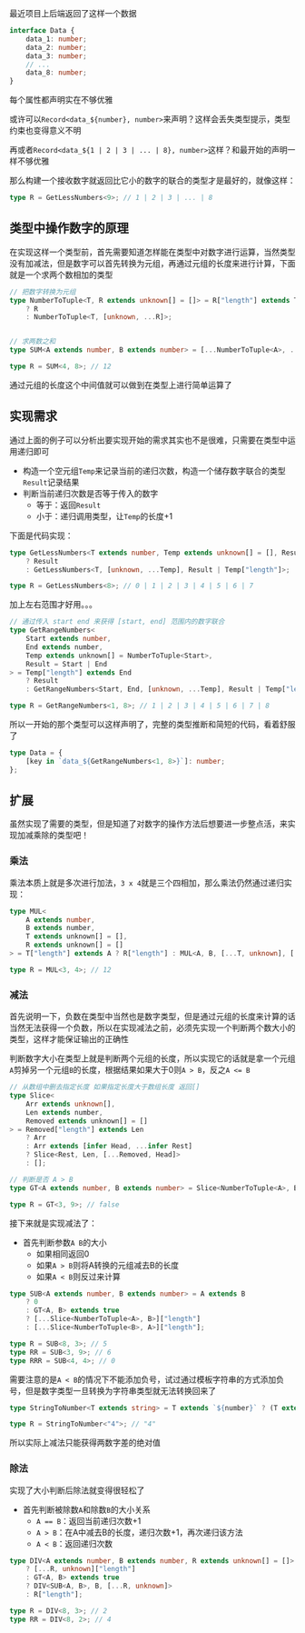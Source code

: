 最近项目上后端返回了这样一个数据

```typescript
interface Data {
    data_1: number;
    data_2: number;
    data_3: number;
    // ...
    data_8: number;
}
```

每个属性都声明实在不够优雅

或许可以`Record<data_${number}, number>`来声明？这样会丢失类型提示，类型约束也变得意义不明

再或者`Record<data_${1 | 2 | 3 | ... | 8}, number>`这样？和最开始的声明一样不够优雅

那么构建一个接收数字就返回比它小的数字的联合的类型才是最好的，就像这样：

```typescript
type R = GetLessNumbers<9>; // 1 | 2 | 3 | ... | 8
```

## 类型中操作数字的原理

在实现这样一个类型前，首先需要知道怎样能在类型中对数字进行运算，当然类型没有加减法，但是数字可以首先转换为元组，再通过元组的长度来进行计算，下面就是一个求两个数相加的类型

```typescript
// 把数字转换为元组
type NumberToTuple<T, R extends unknown[] = []> = R["length"] extends T
    ? R
    : NumberToTuple<T, [unknown, ...R]>;


// 求两数之和
type SUM<A extends number, B extends number> = [...NumberToTuple<A>, ...NumberToTuple<B>]["length"];

type R = SUM<4, 8>; // 12
```

通过元组的长度这个中间值就可以做到在类型上进行简单运算了

## 实现需求

通过上面的例子可以分析出要实现开始的需求其实也不是很难，只需要在类型中运用递归即可

- 构造一个空元组`Temp`来记录当前的递归次数，构造一个储存数字联合的类型`Result`记录结果
- 判断当前递归次数是否等于传入的数字
  - 等于：返回`Result`
  - 小于：递归调用类型，让`Temp`的长度+1

下面是代码实现：

```typescript
type GetLessNumbers<T extends number, Temp extends unknown[] = [], Result = 0> = Temp["length"] extends T
    ? Result
    : GetLessNumbers<T, [unknown, ...Temp], Result | Temp["length"]>;

type R = GetLessNumbers<8>; // 0 | 1 | 2 | 3 | 4 | 5 | 6 | 7
```

加上左右范围才好用。。。

```typescript
// 通过传入 start end 来获得 [start, end] 范围内的数字联合
type GetRangeNumbers<
    Start extends number,
    End extends number,
    Temp extends unknown[] = NumberToTuple<Start>,
    Result = Start | End
> = Temp["length"] extends End
    ? Result
    : GetRangeNumbers<Start, End, [unknown, ...Temp], Result | Temp["length"]>;

type R = GetRangeNumbers<1, 8>; // 1 | 2 | 3 | 4 | 5 | 6 | 7 | 8
```

所以一开始的那个类型可以这样声明了，完整的类型推断和简短的代码，看着舒服了

```typescript
type Data = {
    [key in `data_${GetRangeNumbers<1, 8>}`]: number;
};
```

## 扩展

虽然实现了需要的类型，但是知道了对数字的操作方法后想要进一步整点活，来实现加减乘除的类型吧！

### 乘法

乘法本质上就是多次进行加法，`3 x 4`就是三个四相加，那么乘法仍然通过递归实现：

```typescript
type MUL<
    A extends number,
    B extends number,
    T extends unknown[] = [],
    R extends unknown[] = []
> = T["length"] extends A ? R["length"] : MUL<A, B, [...T, unknown], [...NumberToTuple<B>, ...R]>;

type R = MUL<3, 4>; // 12
```

### 减法

首先说明一下，负数在类型中当然也是数字类型，但是通过元组的长度来计算的话当然无法获得一个负数，所以在实现减法之前，必须先实现一个判断两个数大小的类型，这样才能保证输出的正确性

判断数字大小在类型上就是判断两个元组的长度，所以实现它的话就是拿一个元组`A`剪掉另一个元组`B`的长度，根据结果如果大于0则`A > B`，反之`A <= B`

```typescript
// 从数组中删去指定长度 如果指定长度大于数组长度 返回[]
type Slice<
    Arr extends unknown[],
    Len extends number,
    Removed extends unknown[] = []
> = Removed["length"] extends Len
    ? Arr
    : Arr extends [infer Head, ...infer Rest]
    ? Slice<Rest, Len, [...Removed, Head]>
    : [];

// 判断是否 A > B
type GT<A extends number, B extends number> = Slice<NumberToTuple<A>, B> extends [] ? false : true;

type R = GT<3, 9>; // false
```

接下来就是实现减法了：

- 首先判断参数`A B`的大小
  - 如果相同返回0
  - 如果`A > B`则将A转换的元组减去B的长度
  - 如果`A < B`则反过来计算

```typescript
type SUB<A extends number, B extends number> = A extends B
    ? 0
    : GT<A, B> extends true
    ? [...Slice<NumberToTuple<A>, B>]["length"]
    : [...Slice<NumberToTuple<B>, A>]["length"];

type R = SUB<8, 3>; // 5
type RR = SUB<3, 9>; // 6
type RRR = SUB<4, 4>; // 0
```

需要注意的是`A < B`的情况下不能添加负号，试过通过模板字符串的方式添加负号，但是数字类型一旦转换为字符串类型就无法转换回来了

```typescript
type StringToNumber<T extends string> = T extends `${number}` ? (T extends `${infer R}` ? R : never) : never;

type R = StringToNumber<"4">; // "4"
```

所以实际上减法只能获得两数字差的绝对值

### 除法

实现了大小判断后除法就变得很轻松了

- 首先判断被除数`A`和除数`B`的大小关系
  - `A == B`：返回当前递归次数+1
  - `A > B`：在A中减去B的长度，递归次数+1，再次递归该方法
  - `A < B`：返回递归次数

```typescript
type DIV<A extends number, B extends number, R extends unknown[] = []> = A extends B
    ? [...R, unknown]["length"]
    : GT<A, B> extends true
    ? DIV<SUB<A, B>, B, [...R, unknown]>
    : R["length"];

type R = DIV<8, 3>; // 2
type RR = DIV<8, 2>; // 4
```

